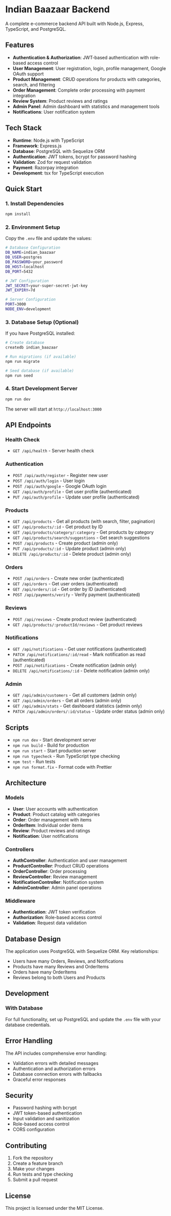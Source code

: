# Indian Baazaar Backend

A complete e-commerce backend API built with Node.js, Express, TypeScript, and PostgreSQL.

## Features

- **Authentication & Authorization**: JWT-based authentication with role-based access control
- **User Management**: User registration, login, profile management, Google OAuth support
- **Product Management**: CRUD operations for products with categories, search, and filtering
- **Order Management**: Complete order processing with payment integration
- **Review System**: Product reviews and ratings
- **Admin Panel**: Admin dashboard with statistics and management tools
- **Notifications**: User notification system

## Tech Stack

- **Runtime**: Node.js with TypeScript
- **Framework**: Express.js
- **Database**: PostgreSQL with Sequelize ORM
- **Authentication**: JWT tokens, bcrypt for password hashing
- **Validation**: Zod for request validation
- **Payment**: Razorpay integration
- **Development**: tsx for TypeScript execution

## Quick Start

### 1. Install Dependencies

```bash
npm install
```

### 2. Environment Setup

Copy the `.env` file and update the values:

```bash
# Database Configuration
DB_NAME=indian_baazaar
DB_USER=postgres
DB_PASSWORD=your_password
DB_HOST=localhost
DB_PORT=5432

# JWT Configuration
JWT_SECRET=your-super-secret-jwt-key
JWT_EXPIRY=7d

# Server Configuration
PORT=3000
NODE_ENV=development
```

### 3. Database Setup (Optional)

If you have PostgreSQL installed:

```bash
# Create database
createdb indian_baazaar

# Run migrations (if available)
npm run migrate

# Seed database (if available)
npm run seed
```

### 4. Start Development Server

```bash
npm run dev
```

The server will start at `http://localhost:3000`

## API Endpoints

### Health Check
- `GET /api/health` - Server health check

### Authentication
- `POST /api/auth/register` - Register new user
- `POST /api/auth/login` - User login
- `POST /api/auth/google` - Google OAuth login
- `GET /api/auth/profile` - Get user profile (authenticated)
- `PUT /api/auth/profile` - Update user profile (authenticated)

### Products
- `GET /api/products` - Get all products (with search, filter, pagination)
- `GET /api/products/:id` - Get product by ID
- `GET /api/products/category/:category` - Get products by category
- `GET /api/products/search/suggestions` - Get search suggestions
- `POST /api/products` - Create product (admin only)
- `PUT /api/products/:id` - Update product (admin only)
- `DELETE /api/products/:id` - Delete product (admin only)

### Orders
- `POST /api/orders` - Create new order (authenticated)
- `GET /api/orders` - Get user orders (authenticated)
- `GET /api/orders/:id` - Get order by ID (authenticated)
- `POST /api/payments/verify` - Verify payment (authenticated)

### Reviews
- `POST /api/reviews` - Create product review (authenticated)
- `GET /api/products/:productId/reviews` - Get product reviews

### Notifications
- `GET /api/notifications` - Get user notifications (authenticated)
- `PATCH /api/notifications/:id/read` - Mark notification as read (authenticated)
- `POST /api/notifications` - Create notification (admin only)
- `DELETE /api/notifications/:id` - Delete notification (admin only)

### Admin
- `GET /api/admin/customers` - Get all customers (admin only)
- `GET /api/admin/orders` - Get all orders (admin only)
- `GET /api/admin/stats` - Get dashboard statistics (admin only)
- `PATCH /api/admin/orders/:id/status` - Update order status (admin only)

## Scripts

- `npm run dev` - Start development server
- `npm run build` - Build for production
- `npm run start` - Start production server
- `npm run typecheck` - Run TypeScript type checking
- `npm test` - Run tests
- `npm run format.fix` - Format code with Prettier

## Architecture

### Models
- **User**: User accounts with authentication
- **Product**: Product catalog with categories
- **Order**: Order management with items
- **OrderItem**: Individual order items
- **Review**: Product reviews and ratings
- **Notification**: User notifications

### Controllers
- **AuthController**: Authentication and user management
- **ProductController**: Product CRUD operations
- **OrderController**: Order processing
- **ReviewController**: Review management
- **NotificationController**: Notification system
- **AdminController**: Admin panel operations

### Middleware
- **Authentication**: JWT token verification
- **Authorization**: Role-based access control
- **Validation**: Request data validation

## Database Design

The application uses PostgreSQL with Sequelize ORM. Key relationships:

- Users have many Orders, Reviews, and Notifications
- Products have many Reviews and OrderItems
- Orders have many OrderItems
- Reviews belong to both Users and Products

## Development

### With Database
For full functionality, set up PostgreSQL and update the `.env` file with your database credentials.

## Error Handling

The API includes comprehensive error handling:
- Validation errors with detailed messages
- Authentication and authorization errors
- Database connection errors with fallbacks
- Graceful error responses

## Security

- Password hashing with bcrypt
- JWT token-based authentication
- Input validation and sanitization
- Role-based access control
- CORS configuration

## Contributing

1. Fork the repository
2. Create a feature branch
3. Make your changes
4. Run tests and type checking
5. Submit a pull request

## License

This project is licensed under the MIT License.
